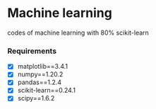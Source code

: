 # Machine learning

codes of machine learning with 80% scikit-learn


### Requirements


-[x] matplotlib==3.4.1
-[x] numpy==1.20.2
-[x] pandas==1.2.4
-[x] scikit-learn==0.24.1
-[x] scipy==1.6.2
